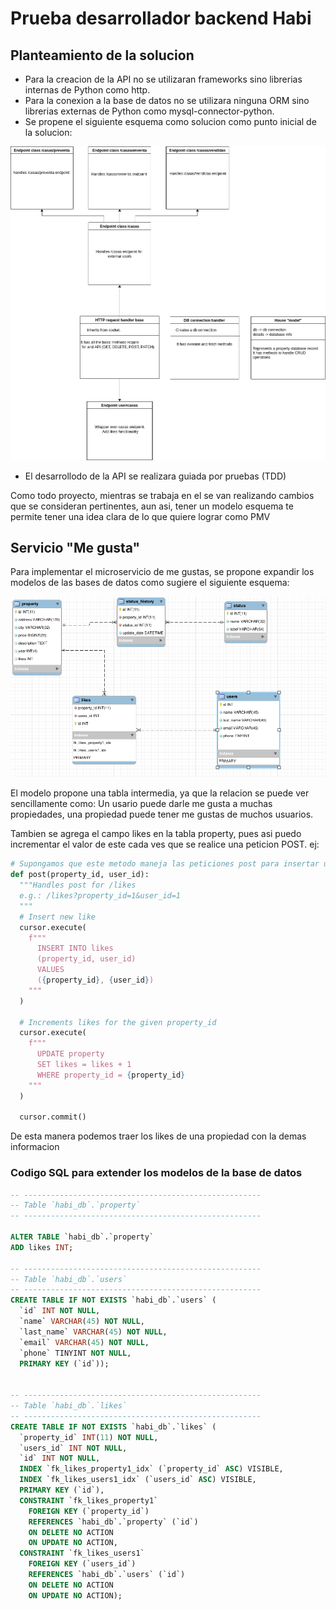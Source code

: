# Prueba desarrollador backend Habi

## Planteamiento de la solucion

- Para la creacion de la API no se utilizaran frameworks sino librerias internas de Python como http.
- Para la conexion a la base de datos no se utilizara ninguna ORM sino librerias externas de Python como mysql-connector-python.
- Se propene el siguiente esquema como solucion como punto inicial de la solucion:

![arquitectura](./img/arquitectura.png "arquitectura")

- El desarrollodo de la API se realizara guiada por pruebas (TDD)

Como todo proyecto, mientras se trabaja en el se van realizando cambios que se consideran pertinentes, aun asi, tener un modelo esquema te permite tener una idea clara de lo que quiere lograr como PMV

## Servicio "Me gusta"

Para implementar el microservicio de me gustas, se propone expandir los modelos de las bases de datos como sugiere el siguiente esquema:

![modelos likes](./img/modelo_likes.png "modelo likes")

El modelo propone una tabla intermedia, ya que la relacion se puede ver sencillamente como: Un usario puede darle me gusta a muchas propiedades, una propiedad puede tener me gustas de muchos usuarios.

Tambien se agrega el campo likes en la tabla property, pues asi puedo incrementar el valor de este cada ves que se realice una peticion POST. ej:

```Python
# Supongamos que este metodo maneja las peticiones post para insertar un like
def post(property_id, user_id):
  """Handles post for /likes
  e.g.: /likes?property_id=1&user_id=1
  """
  # Insert new like
  cursor.execute(
    f"""
      INSERT INTO likes
      (property_id, user_id)
      VALUES
      ({property_id}, {user_id})
    """
  )

  # Increments likes for the given property_id
  cursor.execute(
    f"""
      UPDATE property
      SET likes = likes + 1
      WHERE property_id = {property_id}
    """
  )

  cursor.commit()
```

De esta manera podemos traer los likes de una propiedad con la demas informacion

### Codigo SQL para extender los modelos de la base de datos
```SQL
-- -----------------------------------------------------
-- Table `habi_db`.`property`
-- -----------------------------------------------------

ALTER TABLE `habi_db`.`property`
ADD likes INT;

-- -----------------------------------------------------
-- Table `habi_db`.`users`
-- -----------------------------------------------------
CREATE TABLE IF NOT EXISTS `habi_db`.`users` (
  `id` INT NOT NULL,
  `name` VARCHAR(45) NOT NULL,
  `last_name` VARCHAR(45) NOT NULL,
  `email` VARCHAR(45) NOT NULL,
  `phone` TINYINT NOT NULL,
  PRIMARY KEY (`id`));


-- -----------------------------------------------------
-- Table `habi_db`.`likes`
-- -----------------------------------------------------
CREATE TABLE IF NOT EXISTS `habi_db`.`likes` (
  `property_id` INT(11) NOT NULL,
  `users_id` INT NOT NULL,
  `id` INT NOT NULL,
  INDEX `fk_likes_property1_idx` (`property_id` ASC) VISIBLE,
  INDEX `fk_likes_users1_idx` (`users_id` ASC) VISIBLE,
  PRIMARY KEY (`id`),
  CONSTRAINT `fk_likes_property1`
    FOREIGN KEY (`property_id`)
    REFERENCES `habi_db`.`property` (`id`)
    ON DELETE NO ACTION
    ON UPDATE NO ACTION,
  CONSTRAINT `fk_likes_users1`
    FOREIGN KEY (`users_id`)
    REFERENCES `habi_db`.`users` (`id`)
    ON DELETE NO ACTION
    ON UPDATE NO ACTION);
```